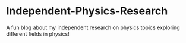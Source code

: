 # Independent-Physics-Research
A fun blog about my independent research on physics topics exploring different fields in physics!
